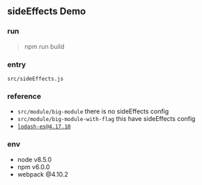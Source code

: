 ## sideEffects Demo

### run
> npm run build

### entry
`src/sideEffects.js`

### reference
* `src/module/big-module` there is no sideEffects config
* `src/module/big-module-with-flag` this have sideEffects config
* [`lodash-es@4.17.10`](https://github.com/lodash/lodash/blob/es/package.json)

### env
* node v8.5.0
* npm v6.0.0
* webpack @4.10.2

